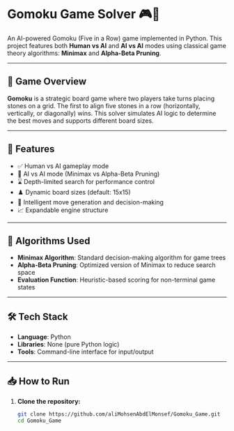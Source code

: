 # Gomoku Game Solver 🎮🧠

An AI-powered Gomoku (Five in a Row) game implemented in Python. This project features both **Human vs AI** and **AI vs AI** modes using classical game theory algorithms: **Minimax** and **Alpha-Beta Pruning**.

---

## 📌 Game Overview

**Gomoku** is a strategic board game where two players take turns placing stones on a grid. The first to align five stones in a row (horizontally, vertically, or diagonally) wins. This solver simulates AI logic to determine the best moves and supports different board sizes.

---

## 🚀 Features

- ✅ Human vs AI gameplay mode  
- 🤖 AI vs AI mode (Minimax vs Alpha-Beta Pruning)  
- ⌛ Depth-limited search for performance control  
- ♟️ Dynamic board sizes (default: 15x15)  
- 🧠 Intelligent move generation and decision-making  
- 📈 Expandable engine structure

---

## 🧠 Algorithms Used

- **Minimax Algorithm**: Standard decision-making algorithm for game trees
- **Alpha-Beta Pruning**: Optimized version of Minimax to reduce search space
- **Evaluation Function**: Heuristic-based scoring for non-terminal game states

---

## 🛠️ Tech Stack

- **Language**: Python  
- **Libraries**: None (pure Python logic)  
- **Tools**: Command-line interface for input/output

---

## 📥 How to Run

1. **Clone the repository:**

   ```bash
   git clone https://github.com/aliMohsenAbdElMonsef/Gomoku_Game.git
   cd Gomoku_Game
